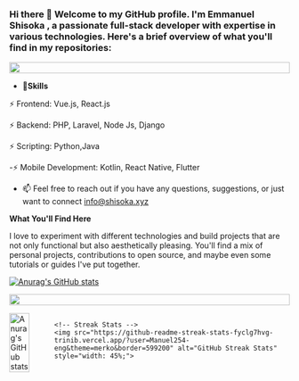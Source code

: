 ### Hi there 👋 Welcome to my GitHub profile. I'm Emmanuel Shisoka , a passionate full-stack developer with expertise in various technologies. Here's a brief overview of what you'll find in my repositories:

<p align="center">
<img src="https://i.imgur.com/dBaSKWF.gif" height="20" width="100%">

- 🔭**Skills**
  
⚡ Frontend: Vue.js, React.js

⚡ Backend: PHP, Laravel, Node Js, Django

⚡ Scripting: Python,Java

-⚡ Mobile Development: Kotlin, React Native, Flutter

- 📫 Feel free to reach out if you have any questions, suggestions, or just want to connect info@shisoka.xyz

**What You'll Find Here**

I love to experiment with different technologies and build projects that are not only functional but also aesthetically pleasing. You'll find a mix of personal projects, contributions to open source, and maybe even some tutorials or guides I've put together.

[![Anurag's GitHub stats](https://github-readme-stats.vercel.app/api?username=Manuel254-eng)](https://github.com/anuraghazra/github-readme-stats) 
<p align="center">
<img src="https://i.imgur.com/dBaSKWF.gif" height="20" width="100%">

<div style="display: flex; justify-content: space-between;">
    <!-- GitHub Stats -->
    <img src="https://github-readme-stats.vercel.app/api?username=Manuel254-eng&show_icons=true&theme=radical" alt="Anurag's GitHub stats" style="width: 45%;">

    <!-- Streak Stats -->
    <img src="https://github-readme-streak-stats-fyclg7hvg-trinib.vercel.app/?user=Manuel254-eng&theme=merko&border=599200" alt="GitHub Streak Stats" style="width: 45%;">
</div>

